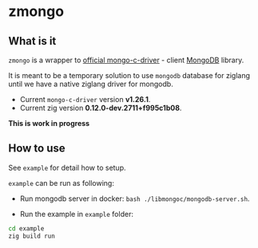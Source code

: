 # zmongo

## What is it

`zmongo` is a wrapper to [official mongo-c-driver](https://github.com/mongodb/mongo-c-driver.git) - client [MongoDB](https://www.mongodb.com/) library.

It is meant to be a temporary solution to use `mongodb` database for ziglang until we have a native ziglang driver for mongodb.

- Current `mongo-c-driver` version **v1.26.1**.
- Current zig version **0.12.0-dev.2711+f995c1b08**.

**This is work in progress**

## How to use

See `example` for detail how to setup.

`example` can be run as following:

- Run mongodb server in docker: `bash ./libmongoc/mongodb-server.sh`.

- Run the example in `example` folder: 

```bash
cd example
zig build run
```

